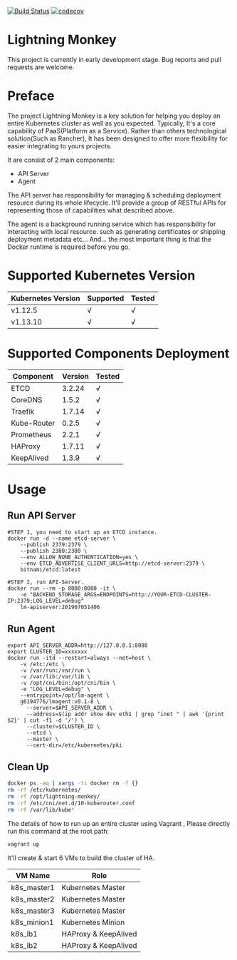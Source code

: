 [![Build Status](https://travis-ci.com/g0194776/lightning-monkey.svg?token=vHH8ZAATWuPpZvD2YF3L&branch=feature/init)](https://travis-ci.com/g0194776/lightning-monkey)
[![codecov](https://codecov.io/gh/g0194776/lightning-monkey/branch/master/graph/badge.svg)](https://codecov.io/gh/g0194776/lightning-monkey)

# Lightning Monkey
This project is currently in early development stage. Bug reports and pull requests are welcome.

# Preface
The project Lightning Monkey is a key solution for helping you deploy an entire Kubernetes cluster as well as you expected. Typically, It's a core capability of PaaS(Platform as a Service). Rather than others technological solution(Such as Rancher), It has been designed to offer more flexibility for easier integrating to yours projects.

It are consist of 2 main components:

- API Server
- Agent

The API server has responsibility for managing & scheduling deployment resource during its whole lifecycle. It'll provide a group of RESTful APIs for representing those of capabilities what described above.

The agent is a background running service which has responsibility for interacting with local resource. such as generating certificates or shipping deployment metadata etc... And... the most important thing is that the Docker runtime is required before you go.


# Supported Kubernetes Version
|Kubernetes Version|Supported|Tested|
|---|---|---|
|v1.12.5|√|√|
|v1.13.10|√|√|

# Supported Components Deployment
|Component|Version|Tested|
|---|---|---|
|ETCD|3.2.24|√|
|CoreDNS|1.5.2|√|
|Traefik|1.7.14|√|
|Kube-Router|0.2.5|√|
|Prometheus|2.2.1|√|
|HAProxy|1.7.11|√|
|KeepAlived|1.3.9|√|


# Usage

## Run API Server
```shell
#STEP 1, you need to start up an ETCD instance.
docker run -d --name etcd-server \
    --publish 2379:2379 \
    --publish 2380:2380 \
    --env ALLOW_NONE_AUTHENTICATION=yes \
    --env ETCD_ADVERTISE_CLIENT_URLS=http://etcd-server:2379 \
    bitnami/etcd:latest

#STEP 2, run API-Server.
docker run --rm -p 8080:8080 -it \
    -e "BACKEND_STORAGE_ARGS=ENDPOINTS=http://YOUR-ETCD-CLUSTER-IP:2379;LOG_LEVEL=debug" 
    lm-apiserver:201907051406
```


## Run Agent
```shell
export API_SERVER_ADDR=http://127.0.0.1:8080
export CLUSTER_ID=xxxxxxx
docker run -itd --restart=always --net=host \
    -v /etc:/etc \
    -v /var/run:/var/run \
    -v /var/lib:/var/lib \
    -v /opt/cni/bin:/opt/cni/bin \
    -e "LOG_LEVEL=debug" \
    --entrypoint=/opt/lm-agent \
    g0194776/lmagent:v0.1-8 \
      --server=$API_SERVER_ADDR \
      --address=$(ip addr show dev eth1 | grep "inet " | awk '{print $2}' | cut -f1 -d '/') \
      --cluster=$CLUSTER_ID \
      --etcd \
      --master \
      --cert-dir=/etc/kubernetes/pki
```

## Clean Up

```bash
docker ps -aq | xargs -ti docker rm -f {}
rm -rf /etc/kubernetes/
rm -rf /opt/lightning-monkey/
rm -rf /etc/cni/net.d/10-kuberouter.conf
rm -rf /var/lib/kube*
```

The details of how to run up an entire cluster using Vagrant , Please directly run this command at the root path:
```bash
vagrant up
```
It'll create & start 6 VMs to build the cluster of HA.

|VM Name|Role|
|---|---|
|k8s_master1|Kubernetes Master|
|k8s_master2|Kubernetes Master|
|k8s_master3|Kubernetes Master|
|k8s_minion1|Kubernetes Minion|
|k8s_lb1|HAProxy & KeepAlived|
|k8s_lb2|HAProxy & KeepAlived|
